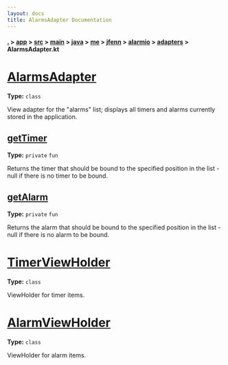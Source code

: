 ```yaml
---
layout: docs
title: AlarmsAdapter Documentation
---
```

#### [.](./../../../../../../../../index) > [app](./../../../../../../../index) > [src](./../../../../../../index) > [main](./../../../../../index) > [java](./../../../../index) > [me](./../../../index) > [jfenn](./../../index) > [alarmio](./../index) > [adapters](./index) > **AlarmsAdapter.kt**

# [AlarmsAdapter](https://github.com/fennifith/Alarmio/blob/master/app/src/main/java/me/jfenn/alarmio/adapters/AlarmsAdapter.kt#L47)

**Type:** `class`

View adapter for the "alarms" list; displays all timers and 
alarms currently stored in the application. 












## [getTimer](https://github.com/fennifith/Alarmio/blob/master/app/src/main/java/me/jfenn/alarmio/adapters/AlarmsAdapter.kt#L380)

**Type:** `private` `fun`

Returns the timer that should be bound to the 
specified position in the list - null if there 
is no timer to be bound. 












## [getAlarm](https://github.com/fennifith/Alarmio/blob/master/app/src/main/java/me/jfenn/alarmio/adapters/AlarmsAdapter.kt#L391)

**Type:** `private` `fun`

Returns the alarm that should be bound to 
the specified position in the list - null if 
there is no alarm to be bound. 












# [TimerViewHolder](https://github.com/fennifith/Alarmio/blob/master/app/src/main/java/me/jfenn/alarmio/adapters/AlarmsAdapter.kt#L405)

**Type:** `class`

ViewHolder for timer items. 












# [AlarmViewHolder](https://github.com/fennifith/Alarmio/blob/master/app/src/main/java/me/jfenn/alarmio/adapters/AlarmsAdapter.kt#L424)

**Type:** `class`

ViewHolder for alarm items. 













